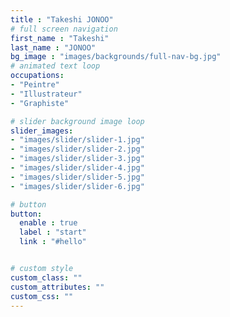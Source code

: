 ```yaml
---
title : "Takeshi JONOO"
# full screen navigation
first_name : "Takeshi"
last_name : "JONOO"
bg_image : "images/backgrounds/full-nav-bg.jpg"
# animated text loop
occupations:
- "Peintre"
- "Illustrateur"
- "Graphiste"

# slider background image loop
slider_images:
- "images/slider/slider-1.jpg"
- "images/slider/slider-2.jpg"
- "images/slider/slider-3.jpg"
- "images/slider/slider-4.jpg"
- "images/slider/slider-5.jpg"
- "images/slider/slider-6.jpg"

# button
button:
  enable : true
  label : "start"
  link : "#hello"


# custom style
custom_class: ""
custom_attributes: ""
custom_css: ""
---
```

